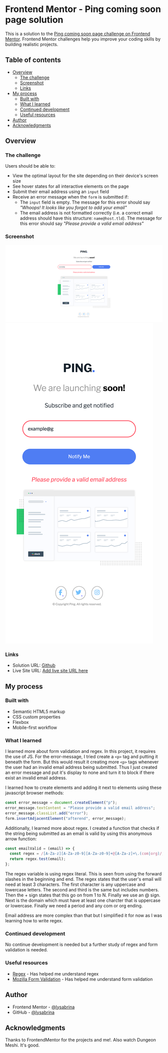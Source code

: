 # Frontend Mentor - Ping coming soon page solution

This is a solution to the [Ping coming soon page challenge on Frontend Mentor](https://www.frontendmentor.io/challenges/ping-single-column-coming-soon-page-5cadd051fec04111f7b848da). Frontend Mentor challenges help you improve your coding skills by building realistic projects.

## Table of contents

- [Overview](#overview)
  - [The challenge](#the-challenge)
  - [Screenshot](#screenshot)
  - [Links](#links)
- [My process](#my-process)
  - [Built with](#built-with)
  - [What I learned](#what-i-learned)
  - [Continued development](#continued-development)
  - [Useful resources](#useful-resources)
- [Author](#author)
- [Acknowledgments](#acknowledgments)

## Overview

### The challenge

Users should be able to:

- View the optimal layout for the site depending on their device's screen size
- See hover states for all interactive elements on the page
- Submit their email address using an `input` field
- Receive an error message when the `form` is submitted if:
  - The `input` field is empty. The message for this error should say _"Whoops! It looks like you forgot to add your email"_
  - The email address is not formatted correctly (i.e. a correct email address should have this structure: `name@host.tld`). The message for this error should say _"Please provide a valid email address"_

### Screenshot

![Desktop](./images/desktop.png)
![Mobile](./images/mobile.png)

### Links

- Solution URL: [Github](https://github.com/LySabrina/Ping_Single_Column)
- Live Site URL: [Add live site URL here](https://your-live-site-url.com)

## My process

### Built with

- Semantic HTML5 markup
- CSS custom properties
- Flexbox
- Mobile-first workflow

### What I learned

I learned more about form validation and regex. In this project, it requires the use of JS. For the error-message, I tried create a `<p>` tag and putting it beneath the form. But this would result it creating more `<p>` tags whenever the user had an invalid email address being submitted. Thus I just created an error message and put it's display to none and turn it to block if there exist an invalid email address.

I learned how to create elements and adding it next to elements using these javascript browser methods:

```js
const error_message = document.createElement("p");
error_message.textContent = "Please provide a valid email address";
error_message.classList.add("error");
form.insertAdjacentElement("afterend", error_message);
```

Additionally, I learned more about regex. I created a function that checks if the string being submitted as an email is valid by using this anonymous arrow function:

```js
const emailValid = (email) => {
  const regex = /[A-Za-z][A-Za-z0-9][A-Za-z0-9]+@[A-Za-z]+\.(com|org)/;
  return regex.test(email);
};
```

The regex variable is using regex literal. This is seen from using the forward slashes in the beginning and end.
The regex states that the user's email will need at least 3 characters. The first character is any uppercase and lowercase letters. The second and third is the same but includes numbers. Then the + sign states that this go on from 1 to N. Finally we use an @ sign. Next is the domain which must have at least one charcter that is uppercase or lowercase. Finally we need a period and any com or org ending.

Email address are more complex than that but I simplified it for now as I was learning how to write regex.

### Continued development

No continue development is needed but a further study of regex and form validation is needed.

### Useful resources

- [Regex](https://regexone.com/lesson/introduction_abcs) - Has helped me understand regex
- [Mozilla Form Validation](https://developer.mozilla.org/en-US/docs/Learn/Forms/Form_validation#built-in_form_validation_examples) - Has helped me understand form validation

## Author

- Frontend Mentor - [@lysabrina](https://www.frontendmentor.io/profile/LySabrina)
- GitHub - [@lysabrina](https://github.com/LySabrina)

## Acknowledgments

Thanks to FrontendMentor for the projects and me!.
Also watch Dungeon Meshi. It's good.
